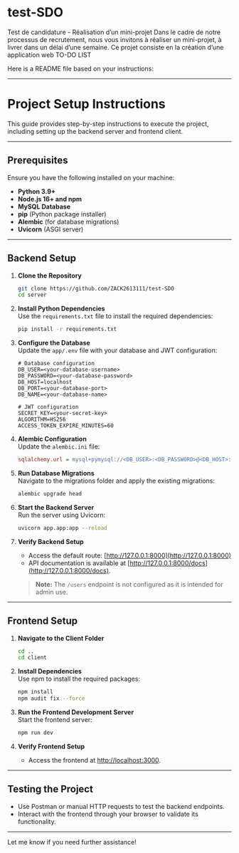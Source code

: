 # test-SDO
Test de candidature - Réalisation d’un mini-projet  Dans le cadre de notre processus de recrutement, nous vous invitons à réaliser un mini-projet, à livrer dans un délai d’une semaine.  Ce projet consiste en la création d’une application web TO-DO LIST

Here is a README file based on your instructions:

---

# Project Setup Instructions

This guide provides step-by-step instructions to execute the project, including setting up the backend server and frontend client.

---

## **Prerequisites**
Ensure you have the following installed on your machine:
- **Python 3.9+**
- **Node.js 16+ and npm**
- **MySQL Database**
- **pip** (Python package installer)
- **Alembic** (for database migrations)
- **Uvicorn** (ASGI server)

---

## **Backend Setup**

1. **Clone the Repository**  
   ```bash
   git clone https://github.com/ZACK2613111/test-SDO
   cd server
   ```

2. **Install Python Dependencies**  
   Use the `requirements.txt` file to install the required dependencies:  
   ```bash
   pip install -r requirements.txt
   ```

3. **Configure the Database**  
   Update the `app/.env` file with your database and JWT configuration:  
   ```dotenv
   # Database configuration
   DB_USER=<your-database-username>
   DB_PASSWORD=<your-database-password>
   DB_HOST=localhost
   DB_PORT=<your-database-port>
   DB_NAME=<your-database-name>

   # JWT configuration
   SECRET_KEY=<your-secret-key>
   ALGORITHM=HS256
   ACCESS_TOKEN_EXPIRE_MINUTES=60
   ```

4. **Alembic Configuration**  
   Update the `alembic.ini` file:  
   ```ini
   sqlalchemy.url = mysql+pymysql://<DB_USER>:<DB_PASSWORD>@<DB_HOST>:<DB_PORT>/<DB_NAME>
   ```

5. **Run Database Migrations**  
   Navigate to the migrations folder and apply the existing migrations:  
   ```bash
   alembic upgrade head
   ```

6. **Start the Backend Server**  
   Run the server using Uvicorn:  
   ```bash
   uvicorn app.app:app --reload
   ```

7. **Verify Backend Setup**  
   - Access the default route: [http://127.0.0.1:8000](http://127.0.0.1:8000)  
   - API documentation is available at [http://127.0.0.1:8000/docs](http://127.0.0.1:8000/docs).  

   > **Note:** The `/users` endpoint is not configured as it is intended for admin use.

---

## **Frontend Setup**

1. **Navigate to the Client Folder**  
   ```bash
   cd ..
   cd client
   ```

2. **Install Dependencies**  
   Use npm to install the required packages:  
   ```bash
   npm install
   npm audit fix --force
   ```

3. **Run the Frontend Development Server**  
   Start the frontend server:  
   ```bash
   npm run dev
   ```

4. **Verify Frontend Setup**  
   - Access the frontend at [http://localhost:3000](http://localhost:3000).

---

## **Testing the Project**
- Use Postman or manual HTTP requests to test the backend endpoints.
- Interact with the frontend through your browser to validate its functionality.

---

Let me know if you need further assistance!

